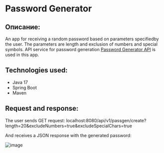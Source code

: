 # Password Generator
## Описание:
An app for receiving a random password based on parameters specifiedby the user. The parameters are length and exclusion of numbers and special symbols. API service for password generation [Password Generator API](https://api-ninjas.com/api/passwordgenerator) is used in this app.
## Technologies used:
* Java 17
* Spring Boot
* Maven
## Request and response:
The user sends GET request: 
localhost:8080/api/v1/passgen/create?length=20&excludeNumbers=true&excludeSpecialChars=true

And receives a JSON response with the generated password:

![image](https://github.com/BaTyANl/PasswordGeneration/assets/159899923/fa38b2c1-49ab-4ada-a009-3d9105bae153)
